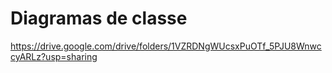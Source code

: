 # Diagramas de classe
https://drive.google.com/drive/folders/1VZRDNgWUcsxPuOTf_5PJU8WnwccyARLz?usp=sharing